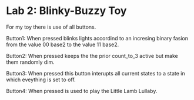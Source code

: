 # Lab 2: Blinky-Buzzy Toy

For my toy there is use of all buttons.

Button1: When pressed blinks lights accordind to an incresing binary fasion
from the value 00 base2 to the value 11 base2.

Button2: When pressed keeps the the prior count_to_3 active but make them
randomly dim.

Button3: When pressed this button interupts all current states to a state in
which eveything is set to off.

Button4: When pressed is used to play the Little Lamb Lullaby.
